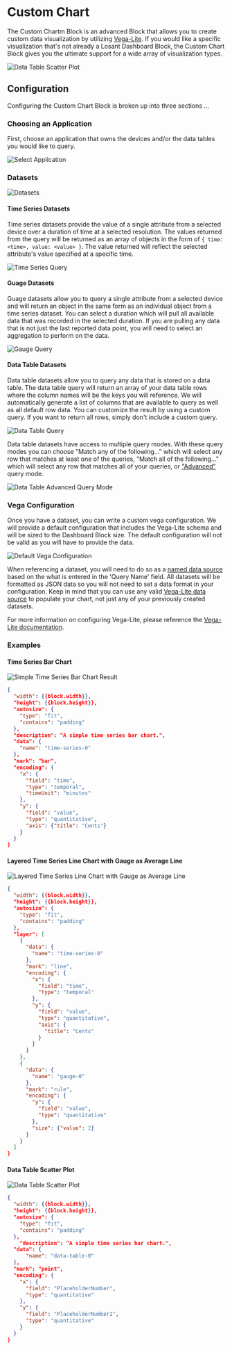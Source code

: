 # Custom Chart

The Custom Chartm Block is an advanced Block that allows you to create custom data visualization by utilizing [Vega-Lite](https://vega.github.io/vega-lite/). If you would like a specific visualization that's not already a Losant Dashboard Block, the Custom Chart Block gives you the ultimate support for a wide array of visualization types.

![Data Table Scatter Plot](../images/workflows/custom-chart-data-table-scatter-plot.png "Data Table Scatter Plot")

## Configuration

Configuring the Custom Chart Block is broken up into three sections ...

### Choosing an Application

First, choose an application that owns the devices and/or the data tables you would like to query.

![Select Application](/images/workflows/custom-chart-select-application.png "Select Application")

### Datasets

![Datasets](/images/workflows/custom-chart-datasets.png "Datasets")

#### Time Series Datasets

Time series datasets provide the value of a single attribute from a selected device over a duration of time at a selected resolution. The values returned from the query will be returned as an array of objects in the form of `{ time: <time>, value: <value> }`. The value returned will reflect the selected attribute's value specified at a specific time.

![Time Series Query](/images/workflows/custom-chart-time-series-query.png "Time Series Query")

#### Guage Datasets

Guage datasets allow you to query a single attribute from a selected device and will return an object in the same form as an individual object from a time series dataset. You can select a duration which will pull all available data that was recorded in the selected duration. If you are pulling any data that is not just the last reported data point, you will need to select an aggregation to perform on the data.

![Gauge Query](/images/workflows/custom-chart-gauge-query.png "Gauge Query")

#### Data Table Datasets

Data table datasets allow you to query any data that is stored on a data table. The data table query will return an array of your data table rows where the column names will be the keys you will reference. We will automatically generate a list of columns that are available to query as well as all default row data. You can customize the result by using a custom query. If you want to return all rows, simply don't include a custom query.

![Data Table Query](/images/workflows/custom-chart-data-table-query.png "Data Table Query")

Data table datasets have access to multiple query modes. With these query modes you can choose "Match any of the following..." which will select any row that matches at least one of the queries, "Match all of the following..." which will select any row that matches all of your queries, or ["Advanced"](../data-tables/overview/#advanced-queries) query mode.

![Data Table Advanced Query Mode](/images/workflows/custom-chart-data-table-advanced-query.png 'Data Table Advanced Query Mode')

### Vega Configuration

Once you have a dataset, you can write a custom vega configuration. We will provide a default configuration that includes the Vega-Lite schema and will be sized to the Dashboard Block size. The default configuration will not be valid as you will have to provide the data.

![Default Vega Configuration](/images/workflows/custom-chart-default-vega-configuration.png "Default Vega Configuration")

When referencing a dataset, you will need to do so as a [named data source](https://vega.github.io/vega-lite/docs/data.html#named) based on the what is entered in the 'Query Name' field. All datasets will be formatted as JSON data so you will not need to set a data format in your configuration. Keep in mind that you can use any valid [Vega-Lite data source](https://vega.github.io/vega-lite/docs/data.html#types-of-data-sources) to populate your chart, not just any of your previously created datasets.

For more information on configuring Vega-Lite, please reference the [Vega-Lite documentation](https://vega.github.io/vega-lite/docs/).

### Examples

#### Time Series Bar Chart

![Simple Time Series Bar Chart Result](/images/workflows/custom-chart-time-series-simple-bar-chart-result.png "Simple Time Series Bar Chart Result")

```json
{
  "width": {{block.width}},
  "height": {{block.height}},
  "autosize": {
    "type": "fit",
    "contains": "padding"
  },
  "description": "A simple time series bar chart.",
  "data": {
    "name": "time-series-0"
  },
  "mark": "bar",
  "encoding": {
    "x": {
      "field": "time",
      "type": "temporal",
      "timeUnit": "minutes"
    },
    "y": {
      "field": "value",
      "type": "quantitative",
      "axis": {"title": "Cents"}
    }
  }
}
```

#### Layered Time Series Line Chart with Gauge as Average Line

![Layered Time Series Line Chart with Gauge as Average Line](../images/workflows/custom-chart-layered-time-series-gauge-chart-result.png "Layered Time Series Line Chart with Gauge as Average Line")

```json
{
  "width": {{block.width}},
  "height": {{block.height}},
  "autosize": {
    "type": "fit",
    "contains": "padding"
  },
  "layer": [
    {
      "data": {
        "name": "time-series-0"
      },
      "mark": "line",
      "encoding": {
        "x": {
          "field": "time",
          "type": "temporal"
        },
        "y": {
          "field": "value",
          "type": "quantitative",
          "axis": {
            "title": "Cents"
          }
        }
      }
    },
    {
      "data": {
        "name": "gauge-0"
      },
      "mark": "rule",
      "encoding": {
        "y": {
          "field": "value",
          "type": "quantitative"
        },
        "size": {"value": 2}
      }
    }
  ]
}
```

#### Data Table Scatter Plot

![Data Table Scatter Plot](../images/workflows/custom-chart-data-table-scatter-plot.png "Data Table Scatter Plot")

```json
{
  "width": {{block.width}},
  "height": {{block.height}},
  "autosize": {
    "type": "fit",
    "contains": "padding"
  },
    "description": "A simple time series bar chart.",
  "data": {
      "name": "data-table-0"
  },
  "mark": "point",
  "encoding": {
    "x": {
      "field": "PlaceholderNumber",
      "type": "quantitative"
    },
    "y": {
      "field": "PlaceholderNumber2",
      "type": "quantitative"
    }
  }
}
```